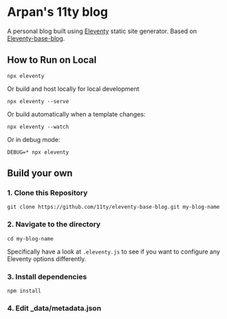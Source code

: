 # Arpan's 11ty blog

A personal blog built using [Eleventy](https://github.com/11ty/eleventy) static site generator. Based on [Eleventy-base-blog](https://github.com/11ty/eleventy-base-blog).

## How to Run on Local

```
npx eleventy
```

Or build and host locally for local development
```
npx eleventy --serve
```

Or build automatically when a template changes:
```
npx eleventy --watch
```

Or in debug mode:
```
DEBUG=* npx eleventy
```

## Build your own

### 1. Clone this Repository

```
git clone https://github.com/11ty/eleventy-base-blog.git my-blog-name
```

### 2. Navigate to the directory

```
cd my-blog-name
```

Specifically have a look at `.eleventy.js` to see if you want to configure any Eleventy options differently.


### 3. Install dependencies

```
npm install
```

### 4. Edit _data/metadata.json

